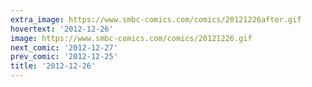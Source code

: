 ```yaml
---
extra_image: https://www.smbc-comics.com/comics/20121226after.gif
hovertext: '2012-12-26'
image: https://www.smbc-comics.com/comics/20121226.gif
next_comic: '2012-12-27'
prev_comic: '2012-12-25'
title: '2012-12-26'
---
```


